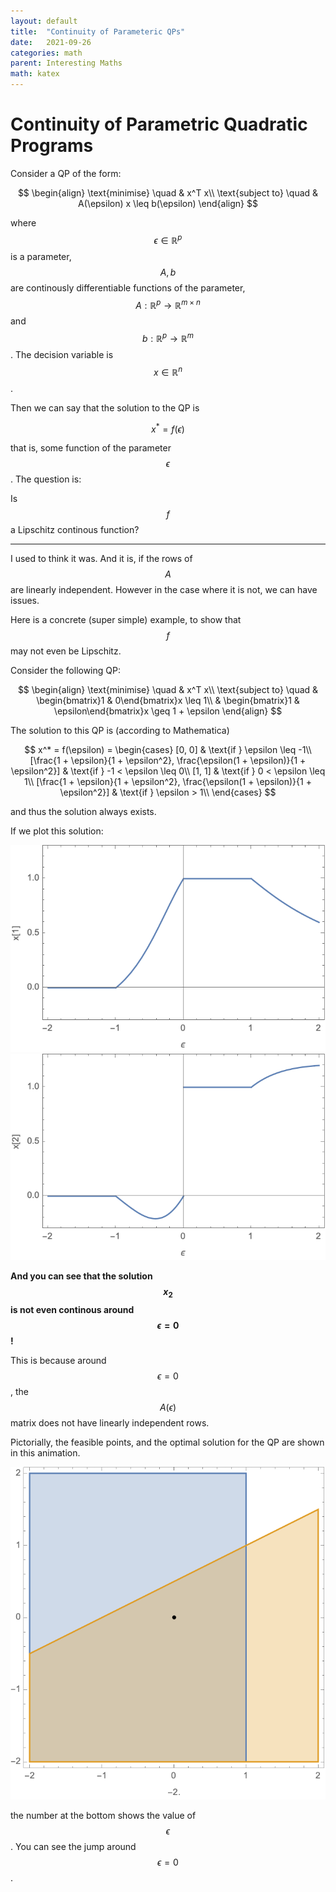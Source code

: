 ```yaml
---
layout: default
title:  "Continuity of Parameteric QPs"
date:   2021-09-26
categories: math
parent: Interesting Maths
math: katex
---
```


# Continuity of Parametric Quadratic Programs

Consider a QP of the form:

$$
\begin{align}
\text{minimise} \quad & x^T x\\
\text{subject to} \quad & A(\epsilon) x \leq b(\epsilon)
\end{align}
$$

where $$\epsilon \in \mathbb{R}^p$$ is a parameter, $$A, b$$ are continously differentiable functions of the parameter, $$A : \mathbb{R}^p \to \mathbb{R}^{m \times n}$$ and $$b : \mathbb{R}^p \to \mathbb{R}^{m}$$. The decision variable is $$x \in \mathbb{R}^n$$. 

Then we can say that the solution to the QP is 

$$
x^* = f(\epsilon)
$$

that is, some function of the parameter $$\epsilon$$. The question is: 

Is $$f$$ a Lipschitz continous function?

--------------------------------------

I used to think it was. And it is, if the rows of $$A$$ are linearly independent. However in the case where it is not, we can have issues. 

Here is a concrete (super simple) example, to show that $$f$$ may not even be Lipschitz. 

Consider the following QP:

$$
\begin{align}
\text{minimise} \quad & x^T x\\
\text{subject to} \quad & \begin{bmatrix}1 &  0\end{bmatrix}x  \leq 1\\
& \begin{bmatrix}1 &  \epsilon\end{bmatrix}x  \geq 1 + \epsilon
\end{align}
$$

The solution to this QP is (according to Mathematica)

$$
x^* = f(\epsilon) = \begin{cases}
[0, 0] & \text{if } \epsilon \leq -1\\
[\frac{1 + \epsilon}{1 + \epsilon^2}, \frac{\epsilon(1 + \epsilon)}{1 + \epsilon^2}] & \text{if } -1 < \epsilon \leq 0\\
[1, 1] & \text{if } 0 < \epsilon \leq 1\\
[\frac{1 + \epsilon}{1 + \epsilon^2}, \frac{\epsilon(1 + \epsilon)}{1 + \epsilon^2}] & \text{if } \epsilon > 1\\
\end{cases}
$$

and thus the solution always exists.

If we plot this solution:

![](../assets/images/parametric_qp/sol_x_1.png)
![](../assets/images/parametric_qp/sol_x_2.png)

**And you can see that the solution $$x_2$$ is not even continous around $$\epsilon=0$$!**

This is because around $$\epsilon=0$$, the $$A(\epsilon)$$ matrix does not have linearly independent rows. 

Pictorially, the feasible points, and the optimal solution for the QP are shown in this animation.

![](../assets/images/parametric_qp/cons.gif)

the number at the bottom shows the value of $$\epsilon$$. You can see the jump around $$\epsilon=0$$.

